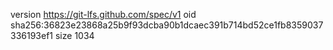 version https://git-lfs.github.com/spec/v1
oid sha256:36823e23868a25b9f93dcba90b1dcaec391b714bd52ce1fb8359037336193ef1
size 1034
